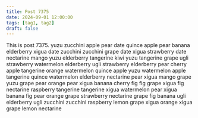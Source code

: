 ```yaml
---
title: Post 7375
date: 2024-09-01 12:00:00
tags: [tag1, tag2]
draft: false
---
```

This is post 7375.
yuzu
zucchini
apple
pear
date
quince
apple
pear
banana
elderberry
xigua
date
zucchini
zucchini
grape
date
xigua
strawberry
date
nectarine
mango
yuzu
elderberry
tangerine
kiwi
yuzu
tangerine
grape
ugli
strawberry
watermelon
elderberry
ugli
strawberry
elderberry
pear
cherry
apple
tangerine
orange
watermelon
quince
apple
yuzu
watermelon
apple
tangerine
quince
watermelon
elderberry
nectarine
pear
xigua
mango
grape
yuzu
grape
pear
orange
pear
xigua
banana
cherry
fig
fig
grape
xigua
fig
nectarine
raspberry
tangerine
tangerine
xigua
watermelon
pear
xigua
banana
fig
pear
orange
grape
strawberry
nectarine
grape
fig
banana
ugli
elderberry
ugli
zucchini
zucchini
raspberry
lemon
grape
xigua
orange
xigua
grape
lemon
nectarine

